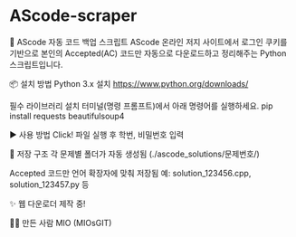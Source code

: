 # AScode-scraper

🎯 AScode 자동 코드 백업 스크립트
AScode 온라인 저지 사이트에서 로그인 쿠키를 기반으로 본인의 Accepted(AC) 코드만 자동으로 다운로드하고 정리해주는 Python 스크립트입니다.

📦 설치 방법
Python 3.x 설치
https://www.python.org/downloads/

필수 라이브러리 설치
터미널(명령 프롬프트)에서 아래 명령어를 실행하세요.
pip install requests beautifulsoup4

▶️ 사용 방법
Click! 파일 실행 후
학번, 비밀번호 입력

💾 저장 구조
각 문제별 폴더가 자동 생성됨 (./ascode_solutions/문제번호/)

Accepted 코드만 언어 확장자에 맞춰 저장됨
예: solution_123456.cpp, solution_123457.py 등

✨ 웹 다운로더 제작 중!

🙋‍♀️ 만든 사람
MIO (MIOsGIT)
